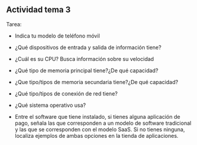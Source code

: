 ## Actividad tema 3

Tarea: 

- Indica tu modelo de teléfono móvil 

- ¿Qué dispositivos de entrada y salida de información tiene?
- ¿Cuál es su CPU? Busca información sobre su velocidad
- ¿Qué tipo de memoria principal tiene?¿De qué capacidad?
- ¿Que tipo/tipos de memoria secundaria tiene?¿De qué capacidad?
- ¿Qué tipo/tipos de conexión de red tiene?
- ¿Qué sistema operativo usa?
- Entre el software que tiene instalado, si tienes alguna aplicación de pago, señala las que corresponden a un modelo de software tradicional y las que se corresponden con el modelo SaaS. Si no tienes ninguna, localiza ejemplos de ambas opciones en la tienda de aplicaciones. 